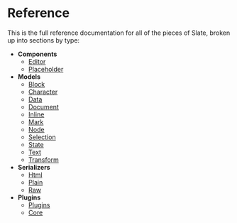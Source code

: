 
# Reference

This is the full reference documentation for all of the pieces of Slate, broken up into sections by type:

- **Components**
  - [Editor](./components/editor.md)
  - [Placeholder](./components/placeholder.md)
- **Models**
  - [Block](./models/block.md)
  - [Character](./models/character.md)
  - [Data](./models/data.md)
  - [Document](./models/document.md)
  - [Inline](./models/inline.md)
  - [Mark](./models/mark.md)
  - [Node](./models/node.md)
  - [Selection](./models/selection.md)
  - [State](./models/state.md)
  - [Text](./models/text.md)
  - [Transform](./models/transform.md)
- **Serializers**
  - [Html](./serializers/html.md)
  - [Plain](./serializers/plain.md)
  - [Raw](./serializers/raw.md) 
- **Plugins**
  - [Plugins](./plugins/plugins.md)
  - [Core](./plugins/core.md)
